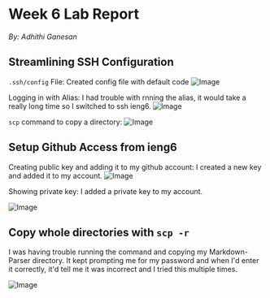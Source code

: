 # **Week 6 Lab Report**
*By: Adhithi Ganesan*

## Streamlining SSH Configuration

```.ssh/config``` File:
Created config file with default code
![Image](vscode7.1)

Logging in with Alias:
I had trouble with rnning the alias, it would take a really long time so I switched to ssh ieng6.
![Image](vscode7.2)

```scp``` command to copy a directory:
![Image](vscode7.6)

## Setup Github Access from ieng6
Creating public key and adding it to my github account:
I created a new key and added it to my account.
![Image](vscode7.3)


Showing private key:
I added a private key to my account. 

![Image](vscode7.4)




## Copy whole directories with ```scp -r```

I was having trouble running the command and copying my Markdown-Parser directory. It kept prompting me for my password and when I'd enter it correctly, it'd tell me it was incorrect and I tried this multiple times.

![Image](vscode7.5)

